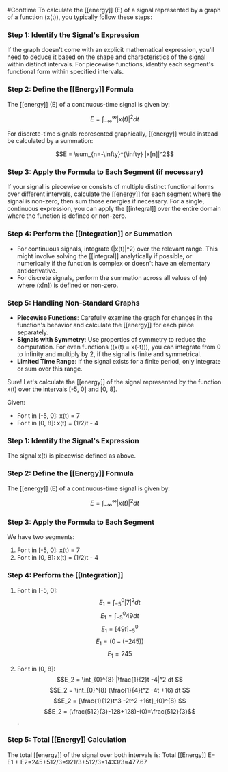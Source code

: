 #Conttime 
To calculate the [[energy]] (E) of a signal represented by a graph of a function (x(t)), you typically follow these steps:

### Step 1: Identify the Signal's Expression

If the graph doesn't come with an explicit mathematical expression, you'll need to deduce it based on the shape and characteristics of the signal within distinct intervals. For piecewise functions, identify each segment's functional form within specified intervals.

### Step 2: Define the [[Energy]] Formula

The [[energy]] (E) of a continuous-time signal is given by:

$$E = \int_{-\infty}^{\infty} |x(t)|^2 dt$$

For discrete-time signals represented graphically, [[energy]] would instead be calculated by a summation:

$$E = \sum_{n=-\infty}^{\infty} |x[n]|^2$$

### Step 3: Apply the Formula to Each Segment (if necessary)

If your signal is piecewise or consists of multiple distinct functional forms over different intervals, calculate the [[energy]] for each segment where the signal is non-zero, then sum those energies if necessary. For a single, continuous expression, you can apply the [[integral]] over the entire domain where the function is defined or non-zero.

### Step 4: Perform the [[Integration]] or Summation

- For continuous signals, integrate (|x(t)|^2) over the relevant range. This might involve solving the [[integral]] analytically if possible, or numerically if the function is complex or doesn't have an elementary antiderivative.
- For discrete signals, perform the summation across all values of (n) where (x[n]) is defined or non-zero.

### Step 5: Handling Non-Standard Graphs

- **Piecewise Functions**: Carefully examine the graph for changes in the function's behavior and calculate the [[energy]] for each piece separately.
- **Signals with Symmetry**: Use properties of symmetry to reduce the computation. For even functions ((x(t) = x(-t))), you can integrate from 0 to infinity and multiply by 2, if the signal is finite and symmetrical.
- **Limited Time Range**: If the signal exists for a finite period, only integrate or sum over this range.

Sure! Let's calculate the [[energy]] of the signal represented by the function x(t) over the intervals [-5, 0] and [0, 8].

Given:
- For t in [-5, 0]: x(t) = 7
- For t in [0, 8]: x(t) = (1/2)t - 4

### Step 1: Identify the Signal's Expression

The signal x(t) is piecewise defined as above.

### Step 2: Define the [[Energy]] Formula

The [[energy]] (E) of a continuous-time signal is given by:

$$E = \int_{-\infty}^{\infty} |x(t)|^2 dt$$

### Step 3: Apply the Formula to Each Segment

We have two segments:
1. For t in [-5, 0]: x(t) = 7
2. For t in [0, 8]: x(t) = (1/2)t - 4

### Step 4: Perform the [[Integration]]

1. For t in [-5, 0]:
$$E_1 = \int_{-5}^{0} |7|^2 dt$$
$$E_1 = \int_{-5}^{0} 49 dt$$
$$E_1 = [49t]_{-5}^{0}$$
$$E_1 = (0 - (-245))$$
$$E_1 = 245$$

2. For t in [0, 8]:
$$E_2 = \int_{0}^{8} |\frac{1}{2}t -4|^2 dt $$
$$E_2 = \int_{0}^{8} (\frac{1}{4}t^2 -4t +16) dt $$
$$E_2 = [\frac{1}{12}t^3 -2t^2 +16t]_{0}^{8} $$
$$E_2 = (\frac{512}{3}-128+128)-(0)=\frac{512}{3}$$. 

### Step 5: Total [[Energy]] Calculation

The total [[energy]] of the signal over both intervals is:
Total [[Energy]] E= E1 + E2=245+512/3=921/3+512/3=1433/3≈477.67